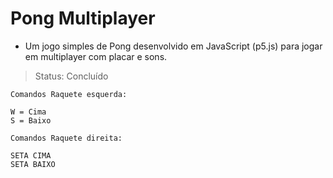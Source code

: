 # Pong Multiplayer

- Um jogo simples de Pong desenvolvido em JavaScript (p5.js) para jogar em multiplayer com placar e sons.

> Status: Concluído 

```
Comandos Raquete esquerda:

W = Cima
S = Baixo

Comandos Raquete direita:

SETA CIMA
SETA BAIXO

```

